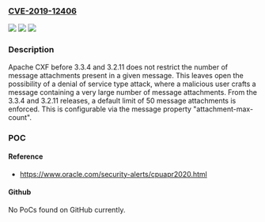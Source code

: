 ### [CVE-2019-12406](https://cve.mitre.org/cgi-bin/cvename.cgi?name=CVE-2019-12406)
![](https://img.shields.io/static/v1?label=Product&message=Apache%20CXF&color=blue)
![](https://img.shields.io/static/v1?label=Version&message=n%2Fa&color=blue)
![](https://img.shields.io/static/v1?label=Vulnerability&message=Denial%20of%20Service&color=brighgreen)

### Description

Apache CXF before 3.3.4 and 3.2.11 does not restrict the number of message attachments present in a given message. This leaves open the possibility of a denial of service type attack, where a malicious user crafts a message containing a very large number of message attachments. From the 3.3.4 and 3.2.11 releases, a default limit of 50 message attachments is enforced. This is configurable via the message property "attachment-max-count".

### POC

#### Reference
- https://www.oracle.com/security-alerts/cpuapr2020.html

#### Github
No PoCs found on GitHub currently.

